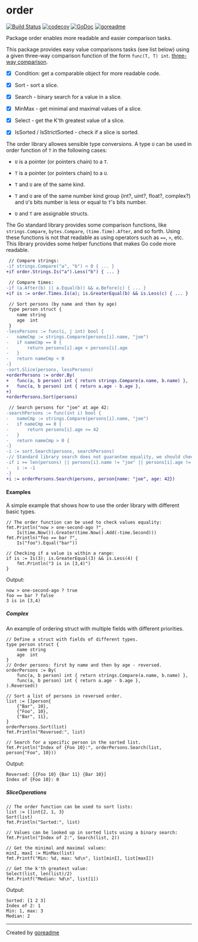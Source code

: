 # order

[![Build Status](https://travis-ci.org/posener/order.svg?branch=master)](https://travis-ci.org/posener/order)
[![codecov](https://codecov.io/gh/posener/order/branch/master/graph/badge.svg)](https://codecov.io/gh/posener/order)
[![GoDoc](https://godoc.org/github.com/posener/order?status.svg)](http://godoc.org/github.com/posener/order)
[![goreadme](https://goreadme.herokuapp.com/badge/posener/order.svg)](https://goreadme.herokuapp.com)

Package order enables more readable and easier comparison tasks.

This package provides easy value comparisons tasks (see list below) using a given three-way
comparison function of the form `func(T, T) int`.
[three-way comparison](https://en.wikipedia.org/wiki/Three-way_comparison).

* [X] Condition: get a comparable object for more readable code.

* [x] Sort - sort a slice.

* [x] Search - binary search for a value in a slice.

* [x] MinMax - get minimal and maximal values of a slice.

+ [x] Select - get the K'th greatest value of a slice.

* [x] IsSorted / IsStrictSorted - check if a slice is sorted.

The order library allowes sensible type conversions. A type `U` can be used in order function
of `T` in the following cases:

* `U` is a pointer (or pointers chain) to a `T`.

* `T` is a pointer (or pointers chain) to a `U`.

* `T` and `U` are of the same kind.

* `T` and `U` are of the same number kind group (int?, uint?, float?, complex?) and `U`'s bits
number is less or equal to `T`'s bits number.

* `U` and `T` are assignable structs.

The Go standard library provides some comparison functions, like `strings.Compare`,
`bytes.Compare`, `(time.Time).After`, and so forth. Using these functions is not that readable as
using operators such as `==`, `>`, etc. This library provides some helper functions that makes
Go code more readable.

```diff
 // Compare strings:
-if strings.Compare("a", "b") < 0 { ... }
+if order.Strings.Is("a").Less("b") { ... }

 // Compare times:
-if (a.After(b) || a.Equal(b)) && a.Before(c) { ... }
+if is := order.Times.Is(a); is.GreaterEqual(b) && is.Less(c) { ... }

 // Sort persons (by name and then by age)
 type person struct {
 	name string
 	age  int
 }
-lessPersons := func(i, j int) bool {
-	nameCmp := strings.Compare(persons[i].name, "joe")
-	if nameCmp == 0 {
-		return persons[i].age < persons[i].age
-	}
-	return nameCmp < 0
-}
-sort.Slice(persons, lessPersons)
+orderPersons := order.By(
+	func(a, b person) int { return strings.Compare(a.name, b.name) },
+	func(a, b person) int { return a.age - b.age },
+)
+orderPersons.Sort(persons)

 // Search persons for "joe" at age 42:
-searchPersons := func(int i) bool {
-	nameCmp := strings.Compare(persons[i].name, "joe")
-	if nameCmp == 0 {
-		return persons[i].age >= 42
-	}
-	return nameCmp > 0 {
-}
-i := sort.Search(persons, searchPersons)
-// Standard library search does not guarantee equality, we should check:
-if i >= len(persons) || persons[i].name != "joe" || persons[i].age != 42 {
-	i := -1
-}
+i := orderPersons.Search(persons, person{name: "joe", age: 42})
```

#### Examples

A simple example that shows how to use the order library with different basic types.

```golang
// The order function can be used to check values equality:
fmt.Println("now > one-second-ago ?",
    Is(time.Now()).Greater(time.Now().Add(-time.Second)))
fmt.Println("foo == bar ?",
    Is("foo").Equal("bar"))

// Checking if a value is within a range:
if is := Is(3); is.GreaterEqual(3) && is.Less(4) {
    fmt.Println("3 is in [3,4)")
}
```

 Output:

```
now > one-second-ago ? true
foo == bar ? false
3 is in [3,4)

```

##### Complex

An example of ordering struct with multiple fields with different priorities.

```golang
// Define a struct with fields of different types.
type person struct {
    name string
    age  int
}
// Order persons: first by name and then by age - reversed.
orderPersons := By(
    func(a, b person) int { return strings.Compare(a.name, b.name) },
    func(a, b person) int { return a.age - b.age },
).Reversed()

// Sort a list of persons in reversed order.
list := []person{
    {"Bar", 10},
    {"Foo", 10},
    {"Bar", 11},
}
orderPersons.Sort(list)
fmt.Println("Reversed:", list)

// Search for a specific person in the sorted list.
fmt.Println("Index of {Foo 10}:", orderPersons.Search(list, person{"Foo", 10}))
```

 Output:

```
Reversed: [{Foo 10} {Bar 11} {Bar 10}]
Index of {Foo 10}: 0

```

##### SliceOperations

```golang
// The order function can be used to sort lists:
list := []int{2, 1, 3}
Sort(list)
fmt.Println("Sorted:", list)

// Values can be looked up in sorted lists using a binary search:
fmt.Println("Index of 2:", Search(list, 2))

// Get the minimal and maximal values:
minI, maxI := MinMax(list)
fmt.Printf("Min: %d, max: %d\n", list[minI], list[maxI])

// Get the k'th greatest value:
Select(list, len(list)/2)
fmt.Printf("Median: %d\n", list[1])
```

 Output:

```
Sorted: [1 2 3]
Index of 2: 1
Min: 1, max: 3
Median: 2

```


---

Created by [goreadme](https://github.com/apps/goreadme)
